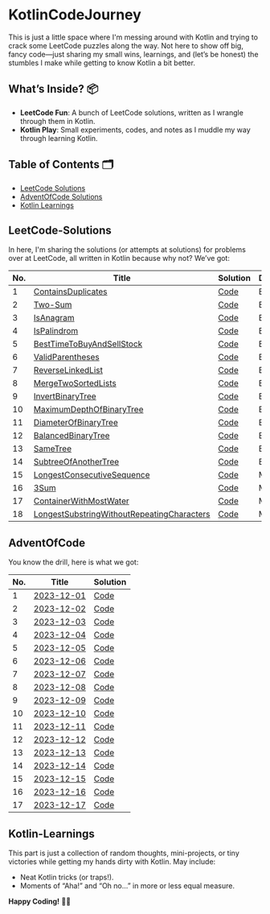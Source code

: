 # KotlinCodeJourney

This is just a little space where I'm messing around with Kotlin and trying to crack some LeetCode puzzles along the
way. Not here to show off big, fancy code—just sharing my small wins, learnings, and (let’s be honest) the stumbles I
make while getting to know Kotlin a bit better.

## What’s Inside? 📦

- **LeetCode Fun**: A bunch of LeetCode solutions, written as I wrangle through them in Kotlin.
- **Kotlin Play**: Small experiments, codes, and notes as I muddle my way through learning Kotlin.

## Table of Contents 🗂

- [LeetCode Solutions](#LeetCode-Solutions)
- [AdventOfCode Solutions](#AdventOfCode)
- [Kotlin Learnings](#kotlin-learnings)

## LeetCode-Solutions

In here, I'm sharing the solutions (or attempts at solutions) for problems over at LeetCode, all written in Kotlin
because why not? We’ve got:

| No. | Title                                                                                                                                   | Solution                                                         | Difficulty |
|-----|-----------------------------------------------------------------------------------------------------------------------------------------|------------------------------------------------------------------|------------|
| 1   | [ContainsDuplicates](https://leetcode.com/problems/contains-duplicate/description/)                                                     | [Code](./LeetCode/ContainsDuplicates.kt)                         | Easy       |
| 2   | [Two-Sum](https://leetcode.com/problems/two-sum/description/)                                                                           | [Code](./LeetCode/TwoSum.kt)                                     | Easy       |
| 3   | [IsAnagram](https://leetcode.com/problems/valid-anagram/)                                                                               | [Code](./LeetCode/IsAnagram.kt)                                  | Easy       |
| 4   | [IsPalindrom](https://leetcode.com/problems/valid-palindrome/)                                                                          | [Code](./LeetCode/ValidPalindrome.kt)                            | Easy       |
| 5   | [BestTimeToBuyAndSellStock](https://leetcode.com/problems/best-time-to-buy-and-sell-stock/)                                             | [Code](./LeetCode/BestTimeToBuyAndSellStock.kt)                  | Easy       |
| 6   | [ValidParentheses](https://leetcode.com/problems/valid-parentheses/)                                                                    | [Code](./LeetCode/ValidParentheses.kt)                           | Easy       |
| 7   | [ReverseLinkedList](https://leetcode.com/problems/reverse-linked-list/)                                                                 | [Code](./LeetCode/ReverseLinkedList.kt)                          | Easy       |
| 8   | [MergeTwoSortedLists](https://leetcode.com/problems/merge-two-sorted-lists/)                                                            | [Code](./LeetCode/MergeTwoSortedLists.kt)                        | Easy       |
| 9   | [InvertBinaryTree](https://leetcode.com/problems/invert-binary-tree/description/)                                                       | [Code](./LeetCode/InvertBinaryTree.kt)                           | Easy       |
| 10  | [MaximumDepthOfBinaryTree](https://leetcode.com/problems/maximum-depth-of-binary-tree/description/)                                     | [Code](./LeetCode/MaximumDepthOfBinaryTree.kt)                   | Easy       |
| 11  | [DiameterOfBinaryTree](https://leetcode.com/problems/diameter-of-binary-tree/description/)                                              | [Code](./LeetCode/DiameterOfBinaryTree.kt)                       | Easy       |
| 12  | [BalancedBinaryTree](https://leetcode.com/problems/balanced-binary-tree/description/)                                                   | [Code](./LeetCode/BalancedBinaryTree.kt)                         | Easy       |
| 13  | [SameTree](https://leetcode.com/problems/same-tree/description/)                                                                        | [Code](./LeetCode/SameTree.kt)                                   | Easy       |
| 14  | [SubtreeOfAnotherTree](https://leetcode.com/problems/subtree-of-another-tree/description/)                                              | [Code](./LeetCode/SubtreeOfAnotherTree.kt)                       | Easy       |
| 15  | [LongestConsecutiveSequence](https://leetcode.com/problems/longest-consecutive-sequence/description/)                                   | [Code](./LeetCode/LongestConsecutiveSequence.kt)                 | Medium     |
| 16  | [3Sum](https://leetcode.com/problems/3sum/description/)                                                                                 | [Code](./LeetCode/ThreeSum.kt)                                   | Medium     |
| 17  | [ContainerWithMostWater](https://leetcode.com/problems/container-with-most-water/description/)                                          | [Code](./LeetCode/ContainerWithMostWater.kt)                     | Medium     |
| 18  | [LongestSubstringWithoutRepeatingCharacters](https://leetcode.com/problems/longest-substring-without-repeating-characters/description/) | [Code](./LeetCode/LongestSubstringWithoutRepeatingCharacters.kt) | Medium     |

## AdventOfCode

You know the drill, here is what we got:

| No. | Title                                              | Solution                                     |
|-----|----------------------------------------------------|----------------------------------------------|
| 1   | [2023-12-01](https://adventofcode.com/2023/day/1)  | [Code](./AdventOfCode/Challenge2023Day01.kt) |
| 2   | [2023-12-02](https://adventofcode.com/2023/day/2)  | [Code](./AdventOfCode/Challenge2023Day02.kt) |
| 3   | [2023-12-03](https://adventofcode.com/2023/day/3)  | [Code](./AdventOfCode/Challenge2023Day03.kt) |
| 4   | [2023-12-04](https://adventofcode.com/2023/day/4)  | [Code](./AdventOfCode/Challenge2023Day04.kt) |
| 5   | [2023-12-05](https://adventofcode.com/2023/day/5)  | [Code](./AdventOfCode/Challenge2023Day05.kt) |
| 6   | [2023-12-06](https://adventofcode.com/2023/day/6)  | [Code](./AdventOfCode/Challenge2023Day06.kt) |
| 7   | [2023-12-07](https://adventofcode.com/2023/day/7)  | [Code](./AdventOfCode/Challenge2023Day07.kt) |
| 8   | [2023-12-08](https://adventofcode.com/2023/day/8)  | [Code](./AdventOfCode/Challenge2023Day08.kt) |
| 9   | [2023-12-09](https://adventofcode.com/2023/day/9)  | [Code](./AdventOfCode/Challenge2023Day09.kt) |
| 10  | [2023-12-10](https://adventofcode.com/2023/day/10) | [Code](./AdventOfCode/Challenge2023Day10.kt) |
| 11  | [2023-12-11](https://adventofcode.com/2023/day/11) | [Code](./AdventOfCode/Challenge2023Day11.kt) |
| 12  | [2023-12-12](https://adventofcode.com/2023/day/12) | [Code](./AdventOfCode/Challenge2023Day12.kt) |
| 13  | [2023-12-13](https://adventofcode.com/2023/day/13) | [Code](./AdventOfCode/Challenge2023Day13.kt) |
| 14  | [2023-12-14](https://adventofcode.com/2023/day/14) | [Code](./AdventOfCode/Challenge2023Day14.kt) |
| 15  | [2023-12-15](https://adventofcode.com/2023/day/15) | [Code](./AdventOfCode/Challenge2023Day15.kt) |
| 16  | [2023-12-16](https://adventofcode.com/2023/day/16) | [Code](./AdventOfCode/Challenge2023Day16.kt) |
| 17  | [2023-12-17](https://adventofcode.com/2023/day/17) | [Code](./AdventOfCode/Challenge2023Day17.kt) |

## Kotlin-Learnings

This part is just a collection of random thoughts, mini-projects, or tiny victories while getting my hands dirty with
Kotlin. May include:

- Neat Kotlin tricks (or traps!).
- Moments of “Aha!” and “Oh no...” in more or less equal measure.

**Happy Coding!** 🚀🎉

